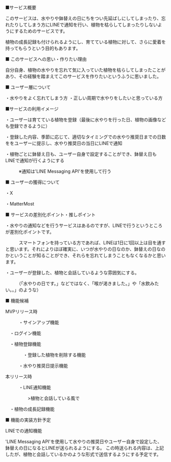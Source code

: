 ■サービス概要

このサービスは、水やりや鉢替えの日にちをつい先延ばしにしてしまったり、忘れたりしてしまう方にLINEで通知を行い、植物を枯らしてしまったりしないようにするためのサービスです。

植物の成長記録も付けられるようにし、育てている植物に対して、さらに愛着を持ってもらうという目的もあります。

■ このサービスへの思い・作りたい理由

自分自身、植物の水やりを忘れて気に入っていた植物を枯らしてしまったことがあり、その経験を踏まえてこのサービスを作りたいというふうに思いました。

■ ユーザー層について

・水やりをよく忘れてしまう方
・正しい周期で水やりをしたいと思っている方

■サービスの利用イメージ

・ユーザーは育てている植物を登録（最後に水やりを行った日、植物の画像なども登録できるように）

・登録した内容、季節に応じて、適切なタイミングでの水やり推奨日までの日数ををユーザーに提示し、水やり推奨日の当日にLINEで通知

・植物ごとに鉢替え日も、ユーザー自身で設定することができ、鉢替え日もLINEで通知が行くようにする

　　　※通知は'LINE Messaging API'を使用して行う

■ ユーザーの獲得について

・X

・MatterMost

■ サービスの差別化ポイント・推しポイント

・水やりの通知などを行うサービスはあるのですが、LINEで行うというところが差別化ポイントです。

　　　スマートフォンを持っている方であれば、LINEは1日に1回以上は目を通すと思います。それによりほぼ確実に、いつが水やりの日なのか、鉢替えの日なのかということが知ることができ、それらを忘れてしまうこともなくなるかと思います。

・ユーザーが登録した、植物と会話しているような雰囲気にする。

　　　（「水やりの日です。」などではなく、「喉が渇きました。」や「水飲みたい。。」のような）

■ 機能候補

MVPリリース時

　　　・サインアップ機能
   
 　・ログイン機能
  
 　・植物登録機能
  
 　　　　・登録した植物を削除する機能

　　　・水やり推奨日提示機能

本リリース時

　　　・LINE通知機能

  　　　　　>植物と会話している風で

 　・植物の成長記録機能

■ 機能の実装方針予定

LINEでの通知機能

'LINE Messaging API'を使用して水やりの推奨日やユーザー自身で設定した、鉢替えの日になるとLINEが送られるようにする。
この時送られる内容は、上記したが、植物と会話しているかのような形式で送信するようにする予定です。
